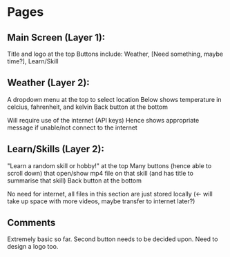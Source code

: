 # Pages

## Main Screen (Layer 1):

Title and logo at the top
Buttons include: Weather, [Need something, maybe time?], Learn/Skill

## Weather (Layer 2):

A dropdown menu at the top to select location
Below shows temperature in celcius, fahrenheit, and kelvin
Back button at the bottom

Will require use of the internet (API keys)
Hence shows appropriate message if unable/not connect to the internet

## Learn/Skills (Layer 2):

"Learn a random skill or hobby!" at the top
Many buttons (hence able to scroll down) that open/show mp4 file on that skill (and has title to summarise that skill)
Back button at the bottom

No need for internet, all files in this section are just stored locally (<- will take up space with more videos, maybe transfer to internet later?)

## Comments

Extremely basic so far. Second button needs to be decided upon. Need to design a logo too.
